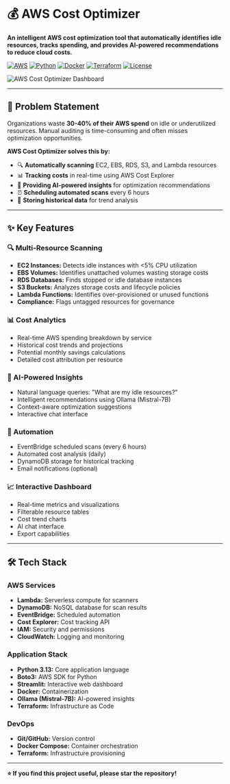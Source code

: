 # 💰 AWS Cost Optimizer

**An intelligent AWS cost optimization tool that automatically identifies idle resources, tracks spending, and provides AI-powered recommendations to reduce cloud costs.**

[![AWS](https://img.shields.io/badge/AWS-Lambda%20%7C%20DynamoDB%20%7C%20EventBridge-orange)](https://aws.amazon.com/)
[![Python](https://img.shields.io/badge/Python-3.13-blue)](https://www.python.org/)
[![Docker](https://img.shields.io/badge/Docker-Enabled-blue)](https://www.docker.com/)
[![Terraform](https://img.shields.io/badge/Terraform-IaC-purple)](https://www.terraform.io/)
[![License](https://img.shields.io/badge/License-MIT-green)](LICENSE)

![AWS Cost Optimizer Dashboard](docs/images/dashboard-preview.png)

---

## 🎯 Problem Statement

Organizations waste **30-40% of their AWS spend** on idle or underutilized resources. Manual auditing is time-consuming and often misses optimization opportunities.

**AWS Cost Optimizer solves this by:**
- 🔍 **Automatically scanning** EC2, EBS, RDS, S3, and Lambda resources
- 📊 **Tracking costs** in real-time using AWS Cost Explorer
- 🤖 **Providing AI-powered insights** for optimization recommendations
- ⏰ **Scheduling automated scans** every 6 hours
- 💾 **Storing historical data** for trend analysis

---

## ✨ Key Features

### 🔍 Multi-Resource Scanning
- **EC2 Instances:** Detects idle instances with <5% CPU utilization
- **EBS Volumes:** Identifies unattached volumes wasting storage costs
- **RDS Databases:** Finds stopped or idle database instances
- **S3 Buckets:** Analyzes storage costs and lifecycle policies
- **Lambda Functions:** Identifies over-provisioned or unused functions
- **Compliance:** Flags untagged resources for governance

### 📊 Cost Analytics
- Real-time AWS spending breakdown by service
- Historical cost trends and projections
- Potential monthly savings calculations
- Detailed cost attribution per resource

### 🤖 AI-Powered Insights
- Natural language queries: "What are my idle resources?"
- Intelligent recommendations using Ollama (Mistral-7B)
- Context-aware optimization suggestions
- Interactive chat interface

### 🚀 Automation
- EventBridge scheduled scans (every 6 hours)
- Automated cost analysis (daily)
- DynamoDB storage for historical tracking
- Email notifications (optional)

### 📈 Interactive Dashboard
- Real-time metrics and visualizations
- Filterable resource tables
- Cost trend charts
- AI chat interface
- Export capabilities

---

## 🛠️ Tech Stack

### AWS Services
- **Lambda:** Serverless compute for scanners
- **DynamoDB:** NoSQL database for scan results
- **EventBridge:** Scheduled automation
- **Cost Explorer:** Cost tracking API
- **IAM:** Security and permissions
- **CloudWatch:** Logging and monitoring

### Application Stack
- **Python 3.13:** Core application language
- **Boto3:** AWS SDK for Python
- **Streamlit:** Interactive web dashboard
- **Docker:** Containerization
- **Ollama (Mistral-7B):** AI-powered insights
- **Terraform:** Infrastructure as Code

### DevOps
- **Git/GitHub:** Version control
- **Docker Compose:** Container orchestration
- **Terraform:** Infrastructure provisioning

---
**⭐ If you find this project useful, please star the repository!**